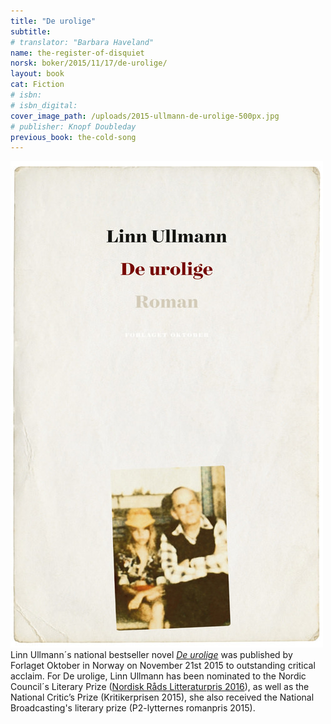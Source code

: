 ```yaml
---
title: "De urolige"
subtitle:
# translator: "Barbara Haveland"
name: the-register-of-disquiet
norsk: boker/2015/11/17/de-urolige/
layout: book
cat: Fiction
# isbn:
# isbn_digital:
cover_image_path: /uploads/2015-ullmann-de-urolige-500px.jpg
# publisher: Knopf Doubleday
previous_book: the-cold-song
---
```

![](/uploads/versions/2015-ullmann-de-urolige-500px---x0-0-500-778-500-778x---.jpg) Linn Ullmann´s national bestseller novel [*De urolige*](/en/books/2016/02/18/the-register-of-disquiet/) was published by Forlaget Oktober in Norway on November 21st 2015 to outstanding critical acclaim. For De urolige, Linn Ullmann has been nominated to the Nordic Council´s Literary Prize ([Nordisk Råds Litteraturpris 2016](http://www.norden.org/no/aktuelt/nyheter/14-nominerte-til-nordisk-raads-litteraturpris-2016)), as well as the National Critic’s Prize (Kritikerprisen 2015), she also received the National Broadcasting's literary prize (P2-lytternes romanpris 2015).